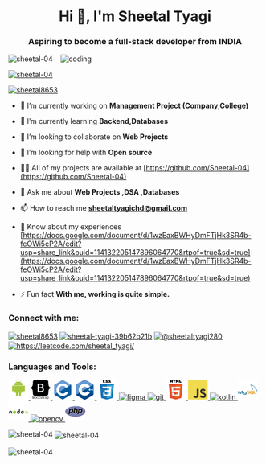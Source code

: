 
<h1 align="center">Hi 👋, I'm Sheetal Tyagi</h1>
<h3 align="center">Aspiring to become a full-stack developer from INDIA</h3>
<img align="right" alt="coding" width="400" src="https://cdn.dribbble.com/users/1162077/screenshots/3848914/programmer.gif">

<p align="left"> <img src="https://komarev.com/ghpvc/?username=sheetal-04&label=Profile%20views&color=0e75b6&style=flat" alt="sheetal-04" /> </p>

<p align="left"> <a href="https://github.com/ryo-ma/github-profile-trophy"><img src="https://github-profile-trophy.vercel.app/?username=sheetal-04" alt="sheetal-04" /></a> </p>

<p align="left"> <a href="https://twitter.com/sheetal8653" target="blank"><img src="https://img.shields.io/twitter/follow/sheetal8653?logo=twitter&style=for-the-badge" alt="sheetal8653" /></a> </p>

- 🔭 I’m currently working on **Management Project (Company,College)**

- 🌱 I’m currently learning **Backend,Databases**

- 👯 I’m looking to collaborate on **Web Projects**

- 🤝 I’m looking for help with **Open source**

- 👨‍💻 All of my projects are available at [https://github.com/Sheetal-04](https://github.com/Sheetal-04)

- 💬 Ask me about **Web Projects ,DSA ,Databases**

- 📫 How to reach me **sheetaltyagichd@gmail.com**

- 📄 Know about my experiences [https://docs.google.com/document/d/1wzEaxBWHyDmFTjHk3SR4b-feOWi5cP2A/edit?usp=share_link&ouid=114132205147896064770&rtpof=true&sd=true](https://docs.google.com/document/d/1wzEaxBWHyDmFTjHk3SR4b-feOWi5cP2A/edit?usp=share_link&ouid=114132205147896064770&rtpof=true&sd=true)

- ⚡ Fun fact **With me, working is quite simple.**

<h3 align="left">Connect with me:</h3>
<p align="left">
<a href="https://twitter.com/sheetal8653" target="blank"><img align="center" src="https://raw.githubusercontent.com/rahuldkjain/github-profile-readme-generator/master/src/images/icons/Social/twitter.svg" alt="sheetal8653" height="30" width="40" /></a>
<a href="https://linkedin.com/in/sheetal-tyagi-39b62b21b" target="blank"><img align="center" src="https://raw.githubusercontent.com/rahuldkjain/github-profile-readme-generator/master/src/images/icons/Social/linked-in-alt.svg" alt="sheetal-tyagi-39b62b21b" height="30" width="40" /></a>
<a href="https://www.youtube.com/c/@sheetaltyagi280" target="blank"><img align="center" src="https://raw.githubusercontent.com/rahuldkjain/github-profile-readme-generator/master/src/images/icons/Social/youtube.svg" alt="@sheetaltyagi280" height="30" width="40" /></a>
<a href="https://www.leetcode.com/https://leetcode.com/sheetal_tyagi/" target="blank"><img align="center" src="https://raw.githubusercontent.com/rahuldkjain/github-profile-readme-generator/master/src/images/icons/Social/leet-code.svg" alt="https://leetcode.com/sheetal_tyagi/" height="30" width="40" /></a>
</p>

<h3 align="left">Languages and Tools:</h3>
<p align="left"> <a href="https://developer.android.com" target="_blank" rel="noreferrer"> <img src="https://raw.githubusercontent.com/devicons/devicon/master/icons/android/android-original-wordmark.svg" alt="android" width="40" height="40"/> </a> <a href="https://getbootstrap.com" target="_blank" rel="noreferrer"> <img src="https://raw.githubusercontent.com/devicons/devicon/master/icons/bootstrap/bootstrap-plain-wordmark.svg" alt="bootstrap" width="40" height="40"/> </a> <a href="https://www.cprogramming.com/" target="_blank" rel="noreferrer"> <img src="https://raw.githubusercontent.com/devicons/devicon/master/icons/c/c-original.svg" alt="c" width="40" height="40"/> </a> <a href="https://www.w3schools.com/cpp/" target="_blank" rel="noreferrer"> <img src="https://raw.githubusercontent.com/devicons/devicon/master/icons/cplusplus/cplusplus-original.svg" alt="cplusplus" width="40" height="40"/> </a> <a href="https://www.w3schools.com/css/" target="_blank" rel="noreferrer"> <img src="https://raw.githubusercontent.com/devicons/devicon/master/icons/css3/css3-original-wordmark.svg" alt="css3" width="40" height="40"/> </a> <a href="https://www.figma.com/" target="_blank" rel="noreferrer"> <img src="https://www.vectorlogo.zone/logos/figma/figma-icon.svg" alt="figma" width="40" height="40"/> </a> <a href="https://git-scm.com/" target="_blank" rel="noreferrer"> <img src="https://www.vectorlogo.zone/logos/git-scm/git-scm-icon.svg" alt="git" width="40" height="40"/> </a> <a href="https://www.w3.org/html/" target="_blank" rel="noreferrer"> <img src="https://raw.githubusercontent.com/devicons/devicon/master/icons/html5/html5-original-wordmark.svg" alt="html5" width="40" height="40"/> </a> <a href="https://developer.mozilla.org/en-US/docs/Web/JavaScript" target="_blank" rel="noreferrer"> <img src="https://raw.githubusercontent.com/devicons/devicon/master/icons/javascript/javascript-original.svg" alt="javascript" width="40" height="40"/> </a> <a href="https://kotlinlang.org" target="_blank" rel="noreferrer"> <img src="https://www.vectorlogo.zone/logos/kotlinlang/kotlinlang-icon.svg" alt="kotlin" width="40" height="40"/> </a> <a href="https://www.mysql.com/" target="_blank" rel="noreferrer"> <img src="https://raw.githubusercontent.com/devicons/devicon/master/icons/mysql/mysql-original-wordmark.svg" alt="mysql" width="40" height="40"/> </a> <a href="https://nodejs.org" target="_blank" rel="noreferrer"> <img src="https://raw.githubusercontent.com/devicons/devicon/master/icons/nodejs/nodejs-original-wordmark.svg" alt="nodejs" width="40" height="40"/> </a> <a href="https://opencv.org/" target="_blank" rel="noreferrer"> <img src="https://www.vectorlogo.zone/logos/opencv/opencv-icon.svg" alt="opencv" width="40" height="40"/> </a> <a href="https://www.php.net" target="_blank" rel="noreferrer"> <img src="https://raw.githubusercontent.com/devicons/devicon/master/icons/php/php-original.svg" alt="php" width="40" height="40"/> </a> </p>

<p><img align="left" src="https://github-readme-stats.vercel.app/api/top-langs?username=sheetal-04&show_icons=true&locale=en&layout=compact" alt="sheetal-04" /></p>

<p>&nbsp;<img align="center" src="https://github-readme-stats.vercel.app/api?username=sheetal-04&show_icons=true&locale=en" alt="sheetal-04" /></p>


<p><img align="center" src="https://github-readme-streak-stats.herokuapp.com/?user=sheetal-04&" alt="sheetal-04" /></p>
